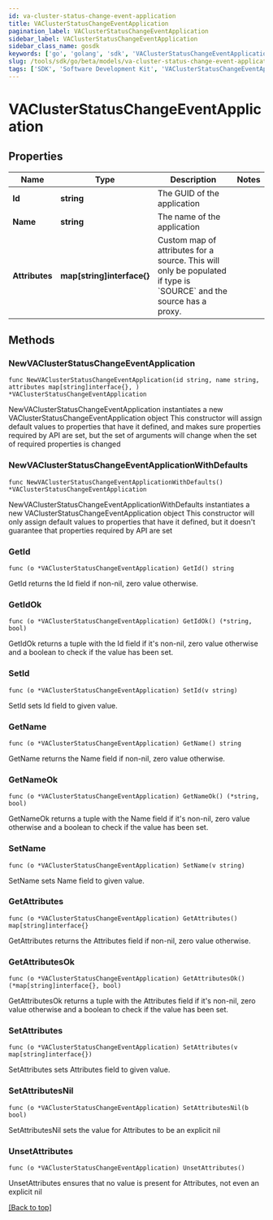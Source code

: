 ```yaml
---
id: va-cluster-status-change-event-application
title: VAClusterStatusChangeEventApplication
pagination_label: VAClusterStatusChangeEventApplication
sidebar_label: VAClusterStatusChangeEventApplication
sidebar_class_name: gosdk
keywords: ['go', 'golang', 'sdk', 'VAClusterStatusChangeEventApplication'] 
slug: /tools/sdk/go/beta/models/va-cluster-status-change-event-application
tags: ['SDK', 'Software Development Kit', 'VAClusterStatusChangeEventApplication']
---
```


# VAClusterStatusChangeEventApplication

## Properties

Name | Type | Description | Notes
------------ | ------------- | ------------- | -------------
**Id** | **string** | The GUID of the application | 
**Name** | **string** | The name of the application | 
**Attributes** | **map[string]interface{}** | Custom map of attributes for a source.  This will only be populated if type is &#x60;SOURCE&#x60; and the source has a proxy. | 

## Methods

### NewVAClusterStatusChangeEventApplication

`func NewVAClusterStatusChangeEventApplication(id string, name string, attributes map[string]interface{}, ) *VAClusterStatusChangeEventApplication`

NewVAClusterStatusChangeEventApplication instantiates a new VAClusterStatusChangeEventApplication object
This constructor will assign default values to properties that have it defined,
and makes sure properties required by API are set, but the set of arguments
will change when the set of required properties is changed

### NewVAClusterStatusChangeEventApplicationWithDefaults

`func NewVAClusterStatusChangeEventApplicationWithDefaults() *VAClusterStatusChangeEventApplication`

NewVAClusterStatusChangeEventApplicationWithDefaults instantiates a new VAClusterStatusChangeEventApplication object
This constructor will only assign default values to properties that have it defined,
but it doesn't guarantee that properties required by API are set

### GetId

`func (o *VAClusterStatusChangeEventApplication) GetId() string`

GetId returns the Id field if non-nil, zero value otherwise.

### GetIdOk

`func (o *VAClusterStatusChangeEventApplication) GetIdOk() (*string, bool)`

GetIdOk returns a tuple with the Id field if it's non-nil, zero value otherwise
and a boolean to check if the value has been set.

### SetId

`func (o *VAClusterStatusChangeEventApplication) SetId(v string)`

SetId sets Id field to given value.


### GetName

`func (o *VAClusterStatusChangeEventApplication) GetName() string`

GetName returns the Name field if non-nil, zero value otherwise.

### GetNameOk

`func (o *VAClusterStatusChangeEventApplication) GetNameOk() (*string, bool)`

GetNameOk returns a tuple with the Name field if it's non-nil, zero value otherwise
and a boolean to check if the value has been set.

### SetName

`func (o *VAClusterStatusChangeEventApplication) SetName(v string)`

SetName sets Name field to given value.


### GetAttributes

`func (o *VAClusterStatusChangeEventApplication) GetAttributes() map[string]interface{}`

GetAttributes returns the Attributes field if non-nil, zero value otherwise.

### GetAttributesOk

`func (o *VAClusterStatusChangeEventApplication) GetAttributesOk() (*map[string]interface{}, bool)`

GetAttributesOk returns a tuple with the Attributes field if it's non-nil, zero value otherwise
and a boolean to check if the value has been set.

### SetAttributes

`func (o *VAClusterStatusChangeEventApplication) SetAttributes(v map[string]interface{})`

SetAttributes sets Attributes field to given value.


### SetAttributesNil

`func (o *VAClusterStatusChangeEventApplication) SetAttributesNil(b bool)`

 SetAttributesNil sets the value for Attributes to be an explicit nil

### UnsetAttributes
`func (o *VAClusterStatusChangeEventApplication) UnsetAttributes()`

UnsetAttributes ensures that no value is present for Attributes, not even an explicit nil

[[Back to top]](#) 


